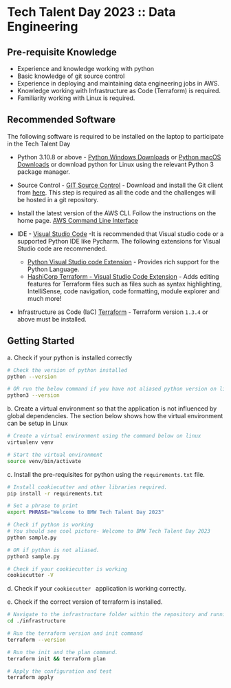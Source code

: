 # Tech Talent Day 2023 :: Data Engineering


## Pre-requisite Knowledge

* Experience and knowledge working with python
* Basic knowledge of git source control
* Experience in deploying and maintaining data engineering jobs in AWS.
* Knowledge working with Infrastructure as Code (Terraform) is required.
* Familiarity working with Linux is required. 


## Recommended Software

The following software is required to be installed on the laptop to participate in the Tech Talent Day

* Python 3.10.8 or above - [Python Windows Downloads](https://www.python.org/downloads/windows/) or [Python macOS Downloads](https://www.python.org/downloads/macos/) or download python for Linux using the relevant Python 3 package manager. 

* Source Control - [GIT Source Control](https://git-scm.com/downloads)  - Download and install the Git client from [here](https://git-scm.com/downloads). This step is required as all the code and the challenges will be hosted in a git repository.  

* Install the latest version of the AWS CLI. Follow the instructions on the home page. [AWS Command Line Interface](https://aws.amazon.com/cli/)

* IDE - [Visual Studio Code](https://code.visualstudio.com/download) -It is recommended that Visual studio code or a supported Python IDE like Pycharm.  The following extensions for Visual Studio code are recommended. 
    - [Python Visual Studio code Extension](https://marketplace.visualstudio.com/items?itemName=ms-python.python) - Provides rich support for the Python Language.
    - [HashiCorp Terraform - Visual Studio Code Extension](https://marketplace.visualstudio.com/items?itemName=HashiCorp.terraform) - Adds editing features for Terraform files such as  files such as syntax highlighting, IntelliSense, code navigation, code formatting, module explorer and much more!

* Infrastructure as Code (IaC) [Terraform](https://developer.hashicorp.com/terraform/downloads) - Terraform version `1.3.4` or above must be installed.

## Getting Started


a. Check if your python is installed correctly
```bash
# Check the version of python installed
python --version

# OR run the below command if you have not aliased python version on linux. 
python3 --version

```

b. Create a virtual environment so that the application is not influenced by global dependencies. The section below shows how the virtual environment can be setup in Linux
```bash
# Create a virtual environment using the command below on linux
virtualenv venv

# Start the virtual environment
source venv/bin/activate
```

c. Install the pre-requisites for python using the `requirements.txt` file. 
```bash
# Install cookiecutter and other libraries required. 
pip install -r requirements.txt

# Set a phrase to print
export PHRASE="Welcome to BMW Tech Talent Day 2023"

# Check if python is working
# You should see cool picture- Welcome to BMW Tech Talent Day 2023
python sample.py

# OR if python is not aliased. 
python3 sample.py

# Check if your cookiecutter is working
cookiecutter -V

```
d. Check if your `cookiecutter ` application is working correctly.



e. Check if the correct version of terraform is installed. 

```bash
# Navigate to the infrastructure folder within the repository and running the following commands. 
cd ./infrastructure

# Run the terraform version and init command
terraform --version

# Run the init and the plan command. 
terraform init && terraform plan

# Apply the configuration and test
terraform apply
```

